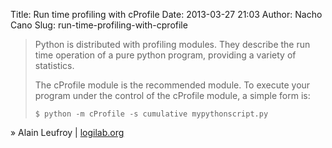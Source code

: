Title: Run time profiling with cProfile
Date: 2013-03-27 21:03
Author: Nacho Cano
Slug: run-time-profiling-with-cprofile

> Python is distributed with profiling modules. They describe the run
> time operation of a pure python program, providing a variety of
> statistics.
>
> The cProfile module is the recommended module. To execute your program
> under the control of the cProfile module, a simple form is:
>
>     $ python -m cProfile -s cumulative mypythonscript.py

» Alain Leufroy | [logilab.org][]

  [logilab.org]: http://www.logilab.org/blogentry/104898
    "Run time profiling with cProfile"

